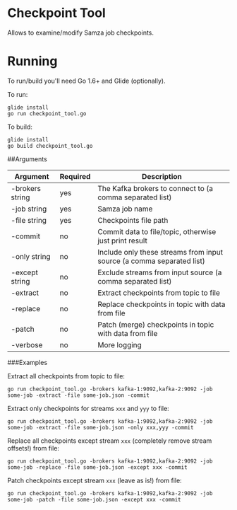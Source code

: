 Checkpoint Tool
===============

Allows to examine/modify Samza job checkpoints.


Running
=======

To run/build you'll need Go 1.6+ and Glide (optionally).

To run: 
```
glide install
go run checkpoint_tool.go
```

To build:
```
glide install
go build checkpoint_tool.go
```

##Arguments

Argument           | Required | Description
-------------------|----------|------------
-brokers string    | yes      | The Kafka brokers to connect to (a comma separated list)
-job string        | yes      | Samza job name
-file string       | yes      | Checkpoints file path
-commit            | no       | Commit data to file/topic, otherwise just print result
-only string       | no       | Include only these streams from input source (a comma separated list)
-except string     | no       | Exclude streams from input source (a comma separated list)
-extract           | no       | Extract checkpoints from topic to file
-replace           | no       | Replace checkpoints in topic with data from file
-patch             | no       | Patch (merge) checkpoints in topic with data from file
-verbose           | no       | More logging

###Examples

Extract all checkpoints from topic to file:
```
go run checkpoint_tool.go -brokers kafka-1:9092,kafka-2:9092 -job some-job -extract -file some-job.json -commit

```

Extract only checkpoints for streams `xxx` and `yyy` to file:
```
go run checkpoint_tool.go -brokers kafka-1:9092,kafka-2:9092 -job some-job -extract -file some-job.json -only xxx,yyy -commit

```

Replace all checkpoints except stream `xxx` (completely remove stream offsets!) from file:
```
go run checkpoint_tool.go -brokers kafka-1:9092,kafka-2:9092 -job some-job -replace -file some-job.json -except xxx -commit

```

Patch checkpoints except stream `xxx` (leave as is!) from file:
```
go run checkpoint_tool.go -brokers kafka-1:9092,kafka-2:9092 -job some-job -patch -file some-job.json -except xxx -commit

```
